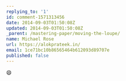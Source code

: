 ```yaml
---
replying_to: '1'
id: comment-1571313456
date: 2014-09-03T01:50:08Z
updated: 2014-09-03T01:50:08Z
_parent: /mastering-paper/moving-the-loupe/
name: Michael Rose
url: https://alokprateek.in/
email: 1ce71bc10b86565464b612093d89707e
published: false
---
```


:smile:
